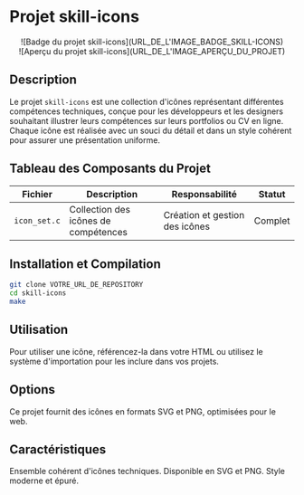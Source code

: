 # Projet skill-icons

<div align="center">
  ![Badge du projet skill-icons](URL_DE_L'IMAGE_BADGE_SKILL-ICONS)
</div>

<div align="center">
  ![Aperçu du projet skill-icons](URL_DE_L'IMAGE_APERÇU_DU_PROJET)
</div>

## Description

Le projet `skill-icons` est une collection d'icônes représentant différentes compétences techniques, conçue pour les développeurs et les designers souhaitant illustrer leurs compétences sur leurs portfolios ou CV en ligne. Chaque icône est réalisée avec un souci du détail et dans un style cohérent pour assurer une présentation uniforme.

## Tableau des Composants du Projet

| Fichier              | Description                                                              | Responsabilité                                | Statut    |
|----------------------|--------------------------------------------------------------------------|-----------------------------------------------|-----------|
| `icon_set.c`         | Collection des icônes de compétences                                     | Création et gestion des icônes                | Complet   |


## Installation et Compilation

```bash
git clone VOTRE_URL_DE_REPOSITORY
cd skill-icons
make
```

## Utilisation
Pour utiliser une icône, référencez-la dans votre HTML ou utilisez le système d'importation pour les inclure dans vos projets.

## Options
Ce projet fournit des icônes en formats SVG et PNG, optimisées pour le web.

## Caractéristiques
Ensemble cohérent d'icônes techniques.
Disponible en SVG et PNG.
Style moderne et épuré.
